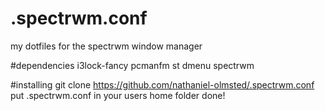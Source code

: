# .spectrwm.conf
my dotfiles for the spectrwm window manager

#dependencies
i3lock-fancy
pcmanfm
st
dmenu
spectrwm

#installing
git clone https://github.com/nathaniel-olmsted/.spectrwm.conf
put .spectrwm.conf in your users home folder 
done!
